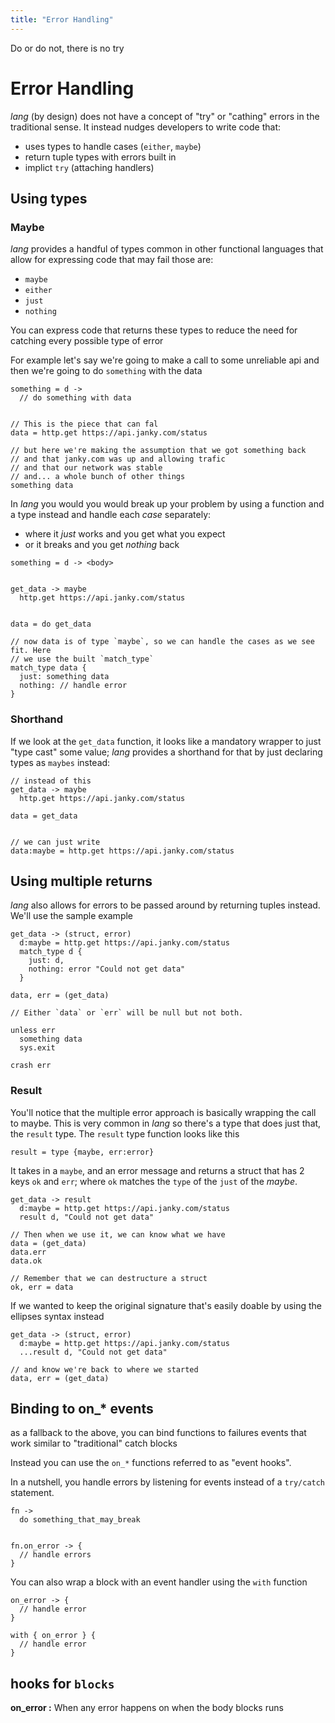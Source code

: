 ```yaml
---
title: "Error Handling"
---
```


Do or do not, there is no try

# Error Handling

_lang_ (by design) does not have a concept of "try" or "cathing" errors in the
traditional sense. It instead nudges developers to write code that:

- uses types to handle cases (`either`, `maybe`)
- return tuple types with errors built in
- implict `try` (attaching handlers)

## Using types


### Maybe

_lang_ provides a handful of types common in other functional languages that
allow for expressing code that may fail those are:

- `maybe`
- `either`
- `just`
- `nothing`

You can express code that returns these types to reduce the need for catching
every possible type of error

For example let's say we're going to make a call to some unreliable api and
then we're going to do `something` with the data
```
something = d ->
  // do something with data


// This is the piece that can fal
data = http.get https://api.janky.com/status

// but here we're making the assumption that we got something back
// and that janky.com was up and allowing trafic
// and that our network was stable
// and... a whole bunch of other things
something data
```

In _lang_ you would you would break up your problem by using a function and a
type instead and handle each _case_ separately:

- where it _just_ works and you get what you expect
- or it breaks and you get _nothing_ back

```
something = d -> <body>


get_data -> maybe
  http.get https://api.janky.com/status


data = do get_data

// now data is of type `maybe`, so we can handle the cases as we see fit. Here
// we use the built `match_type`
match_type data {
  just: something data
  nothing: // handle error
}
```

### Shorthand

If we look at the `get_data` function, it looks like a mandatory wrapper to just
"type cast" some value; _lang_ provides a shorthand for that by just declaring
types as `maybes` instead:

```
// instead of this
get_data -> maybe
  http.get https://api.janky.com/status

data = get_data


// we can just write
data:maybe = http.get https://api.janky.com/status
```

## Using multiple returns

_lang_ also allows for errors to be passed around by returning tuples instead.
We'll use the sample example

```
get_data -> (struct, error)
  d:maybe = http.get https://api.janky.com/status
  match_type d {
    just: d,
    nothing: error "Could not get data"
  }

data, err = (get_data)

// Either `data` or `err` will be null but not both.

unless err
  something data
  sys.exit

crash err
```

### Result

You'll notice that the multiple error approach is basically wrapping the call
to maybe. This is very common in _lang_ so there's a type that does just that,
the `result` type.
The `result` type function looks like this

```
result = type {maybe, err:error}
```

It takes in a `maybe`, and an error message and returns a struct that has 2
keys `ok` and `err`; where `ok` matches the `type` of the `just` of the
_maybe_.

```
get_data -> result
  d:maybe = http.get https://api.janky.com/status
  result d, "Could not get data"

// Then when we use it, we can know what we have
data = (get_data)
data.err
data.ok

// Remember that we can destructure a struct
ok, err = data
```

If we wanted to keep the original signature that's easily doable by using
the ellipses syntax instead

```
get_data -> (struct, error)
  d:maybe = http.get https://api.janky.com/status
  ...result d, "Could not get data"

// and know we're back to where we started
data, err = (get_data)
```

## Binding to on_* events

as a fallback to the above, you can bind functions to failures events that work
similar to "traditional" catch blocks

Instead you can use the `on_*` functions referred to as
"event hooks".

In a nutshell, you handle errors by listening for events instead of a
`try/catch` statement.

```
fn ->
  do something_that_may_break


fn.on_error -> {
  // handle errors
}
```

You can also wrap a block with an event handler using the `with` function

```
on_error -> {
  // handle error
}

with { on_error } {
  // handle error
}
```

## hooks for `blocks`

**on\_error :** When any error happens on when the body blocks runs
